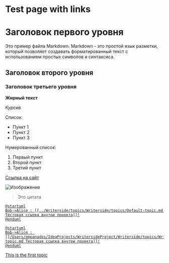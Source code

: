 # Test page with links

# Заголовок первого уровня

Это пример файла Markdown. Markdown - это простой язык разметки, который позволяет создавать форматированный текст с использованием простых символов и синтаксиса.

## Заголовок второго уровня

### Заголовок третьего уровня

**Жирный текст**

*Курсив*

Список:
- Пункт 1
- Пункт 2
- Пункт 3

Нумерованный список:
1. Первый пункт
2. Второй пункт
3. Третий пункт

[Ссылка на сайт](https://www.example.com)

![Изображение](https://www.example.com/image.jpg)

> Это цитата
> 
> <a href="Default-topic.md"/>

<include from="snippet-example.md" element-id="generic_warning"/>

```plantuml
@startuml
Bob->Alice : [[../Writerside/topics/Writerside/topics/Default-topic.md Тестовая ссылка внутри проекта]]!
@enduml
```

```plantuml
@startuml
Bob->Alice : [[/Users/empanados/IdeaProjects/WritersideProject/Writerside/topics/Writerside/topics/Default-topic.md Тестовая ссылка внутри проекта]]!
@enduml
```


[This is the first topic](Default-topic.md)